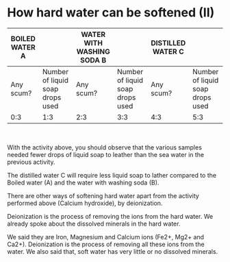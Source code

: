 # How hard water can be softened (II)

| BOILED WATER A  |  | WATER WITH WASHING SODA  B|  | DISTILLED WATER  C|  |
| -- | -- | -- | -- | -- | -- |
| Any scum?  | Number of liquid soap drops used| Any scum? | Number of liquid soap drops used | Any scum? | Number of liquid soap drops used |
| 0:3 | 1:3 | 2:3 | 3:3 | 4:3 | 5:3 |


<br>

With the activity above, you should observe that the various samples needed fewer drops of liquid soap to leather than the sea water in the previous activity.

The distilled water C will require less liquid soap to lather  compared to the Boiled water (A) and the water with washing soda (B).

There are other ways of softening hard water apart from the activity performed above (Calcium hydroxide), by deionization.

Deionization is the process of removing the ions from the hard water. We already spoke about the dissolved minerals in the hard water.

We said they are Iron, Magnesium and Calcium ions (Fe2+, Mg2+ and Ca2+). Deionization is the process of removing all these ions from the water. We also said that, soft water has very little or no dissolved minerals.
